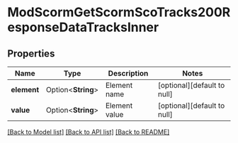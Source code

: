 # ModScormGetScormScoTracks200ResponseDataTracksInner

## Properties

Name | Type | Description | Notes
------------ | ------------- | ------------- | -------------
**element** | Option<**String**> | Element name | [optional][default to null]
**value** | Option<**String**> | Element value | [optional][default to null]

[[Back to Model list]](../README.md#documentation-for-models) [[Back to API list]](../README.md#documentation-for-api-endpoints) [[Back to README]](../README.md)


